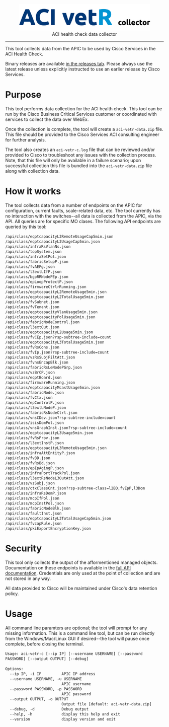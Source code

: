 <p align="center">
<img src="logo.png" width="417" height="84" border="0" alt="ACI vetR collector">
<br/>
ACI health check data collector
<p>
<hr/>

This tool collects data from the APIC to be used by Cisco Services in the ACI Health Check.

Binary releases are available [in the releases tab](https://github.com/brightpuddle/aci-vetr/releases). Please always use the latest release unless explicitly instructed to use an earlier release by Cisco Services.



# Purpose

This tool performs data collection for the ACI health check. This tool can be run by the Cisco Business Critical Services customer or coordinated with services to collect the data over WebEx.

Once the collection is complete, the tool will create a `aci-vetr-data.zip` file. This file should be provided to the Cisco Services ACI consulting engineer for further analysis.

The tool also creates an `aci-vetr-c.log` file that can be reviewed and/or provided to Cisco to troubleshoot any issues with the collection process. Note, that this file will only be available in a failure scenario; upon successful collection this file is bundled into the `aci-vetr-data.zip` file along with collection data.

# How it works

The tool collects data from a number of endpoints on the APIC for configuration, current faults, scale-related data, etc. The tool currently has no interaction with the switches--all data is collected from the APIC, via the API. All queries are for specific MO clases. The following API endpoints are queried by this tool:

```
/api/class/eqptcapacityL3RemoteUsageCap5min.json
/api/class/eqptcapacityL3UsageCap5min.json
/api/class/infraRsVlanNs.json
/api/class/topSystem.json
/api/class/infraSetPol.json
/api/class/fabricSetupP.json
/api/class/fvAEPg.json
/api/class/l3extLIfP.json
/api/class/bgpRRNodePEp.json
/api/class/epLoopProtectP.json
/api/class/firmwareCtrlrRunning.json
/api/class/eqptcapacityL2RemoteUsage5min.json
/api/class/eqptcapacityL2TotalUsage5min.json
/api/class/fvSubnet.json
/api/class/fvTenant.json
/api/class/eqptcapacityVlanUsage5min.json
/api/class/eqptcapacityPolUsage5min.json
/api/class/fabricNodeControl.json
/api/class/l3extOut.json
/api/class/eqptcapacityL2Usage5min.json
/api/class/fvCEp.json?rsp-subtree-include=count
/api/class/eqptcapacityL3TotalUsage5min.json
/api/class/fvRsCons.json
/api/class/fvIp.json?rsp-subtree-include=count
/api/class/vzRsSubjFiltAtt.json
/api/class/fvnsEncapBlk.json
/api/class/fabricRsLeNodePGrp.json
/api/class/vzBrCP.json
/api/class/eqptBoard.json
/api/class/firmwareRunning.json
/api/class/eqptcapacityMcastUsage5min.json
/api/class/fabricNode.json
/api/class/fvCtx.json
/api/class/epControlP.json
/api/class/l3extLNodeP.json
/api/class/fabricRsNodeCtrl.json
/api/class/vnsCDev.json?rsp-subtree-include=count
/api/class/isisDomPol.json
/api/class/vnsGraphInst.json?rsp-subtree-include=count
/api/class/eqptcapacityL3Usage5min.json
/api/class/fvRsProv.json
/api/class/l3extInstP.json
/api/class/eqptcapacityL3RemoteUsage5min.json
/api/class/infraAttEntityP.json
/api/class/fvBD.json
/api/class/fvRsBd.json
/api/class/epIpAgingP.json
/api/class/infraPortTrackPol.json
/api/class/l3extRsNodeL3OutAtt.json
/api/class/vzSubj.json
/api/class/ctxClassCnt.json?rsp-subtree-class=l2BD,fvEpP,l3Dom
/api/class/infraRsDomP.json
/api/class/mcpIfPol.json
/api/class/mcpInstPol.json
/api/class/fabricNodeBlk.json
/api/class/faultInst.json
/api/class/eqptcapacityL3TotalUsageCap5min.json
/api/class/fvcapRule.json
/api/class/pkiExportEncryptionKey.json
```

# Security
This tool only collects the output of the afformentioned managed objects. Documentation on these endpoints is available in the [full API documentation](https://developer.cisco.com/site/apic-mim-ref-api/). Credentials are only used at the point of collection and are not stored in any way.

All data provided to Cisco will be maintained under Cisco's data retention policy.

# Usage

All command line paramters are optional; the tool will prompt for any missing information. This is a command line tool, but can be run directly from the Windows/Mac/Linux GUI if desired--the tool will pause once complete, before closing the terminal.

```
Usage: aci-vetr-c [--ip IP] [--username USERNAME] [--password PASSWORD] [--output OUTPUT] [--debug]

Options:
  --ip IP, -i IP         APIC IP address
  --username USERNAME, -u USERNAME
                         APIC username
  --password PASSWORD, -p PASSWORD
                         APIC password
  --output OUTPUT, -o OUTPUT
                         Output file [default: aci-vetr-data.zip]
  --debug, -d            Debug output
  --help, -h             display this help and exit
  --version              display version and exit
```
